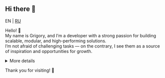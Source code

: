 ## Hi there 👋  
EN | [RU](README_ru.md)

Hello! 👋  
My name is Grigory, and I’m a developer with a strong passion for building scalable, modular, and high-performing solutions.  
I’m not afraid of challenging tasks — on the contrary, I see them as a source of inspiration and opportunities for growth.  

<details>
  <summary>More details</summary>
My specialization in Java development, where I leverage modern approaches, including modular architectures, REST APIs, and external service integrations.  
At the same time, I’m always looking for ways to make development processes simpler and more efficient by automating routine tasks.  

🎯 **My strengths:**  
- A deep understanding of modular monolith architecture and the ability to design systems that remain flexible and scalable.  
- Experience with APIs and SDK development, enabling seamless integrations for clients.  
- Solving complex optimization and performance challenges, such as exploring technology speeds and testing tools.  
- A broad perspective on problem-solving: I understand that quality code is important, but so is effective project and team management.  

🚀 **What I’m currently working on:**  
- Improving my skills in integration and business process management using Redmine and other tools.  
- Enhancing my expertise in microservices and their interaction with monoliths.  

I’m always open to new contacts, collaborations, or just interesting technical discussions!  
If you want to learn more about my projects, feel free to check out my repositories.  

## 🛠️ My core competencies based on AI-driven assessment:  

| Area                       | Skills and Experience                              | Proficiency Level (%) |  
|----------------------------|---------------------------------------------------|-----------------------|  
| **Programming Languages**  | Java (primary)                                    | 90%                   |  
|                            | SQL                                               | 75%                   |  
|                            | Basic Python                                      | 60%                   |  
|                            | HTML/CSS                                          | 70%                   |  
| **Application Architecture**| Modular monolith                                 | 85%                   |  
|                            | REST API                                          | 80%                   |  
|                            | Microservices                                     | 70%                   |  
| **Frameworks and Libraries**| Spring                                            | 80%                   |  
|                            | Hibernate                                         | 75%                   |  
|                            | WebClient, FeignClient                            | 70%                   |  
| **Development Tools**      | Git                                               | 90%                   |  
|                            | Maven                                             | 85%                   |  
|                            | Docker                                            | 65%                   |  
|                            | IntelliJ IDEA                                     | 90%                   |  
| **Project Management**     | Redmine integrations                              | 70%                   |  
|                            | Business process optimization                     | 75%                   |  
| **Design Patterns**        | KISS (Keep It Simple, Stupid)                     | 85%                   |  
|                            | DRY (Don’t Repeat Yourself)                      | 80%                   |  
|                            | YAGNI (You Aren’t Gonna Need It)                  | 70%                   |  
|                            | BDUF (Big Design Up Front)                        | 60%                   |  
|                            | SOLID                                             | 85%                   |  
| **Additional Skills**      | Performance optimization                          | 75%                   |  
|                            | SDK integration                                   | 70%                   |  
</details>



Thank you for visiting! 🌟  

